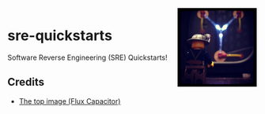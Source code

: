 <img src="assets/flux-capacitor.png" alt="Flux Capacitor" style="width: 160px;" align="right">

# sre-quickstarts
Software Reverse Engineering (SRE) Quickstarts!

## Credits
- [The top image (Flux Capacitor)](https://search.openverse.engineering/image/4c2eed4b-7c49-4e5a-aa46-e4a733b7c4ab)
